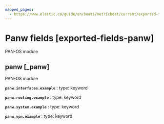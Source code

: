 ```yaml
---
mapped_pages:
  - https://www.elastic.co/guide/en/beats/metricbeat/current/exported-fields-panw.html
---
```


# Panw fields [exported-fields-panw]

PAN-OS module


## panw [_panw]

PAN-OS module



**`panw.interfaces.example`**
:   type: keyword



**`panw.routing.example`**
:   type: keyword



**`panw.system.example`**
:   type: keyword



**`panw.vpn.example`**
:   type: keyword


